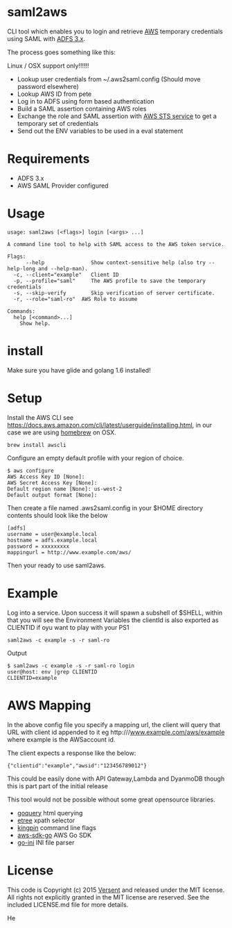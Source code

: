 # saml2aws

CLI tool which enables you to login and retrieve [AWS](https://aws.amazon.com/) temporary credentials using SAML with [ADFS 3.x](https://msdn.microsoft.com/en-us/library/bb897402.aspx).

The process goes something like this:

Linux / OSX support only!!!!!!

* Lookup user credentials from ~/.aws2saml.config (Should move password elsewhere)
* Lookup AWS ID from pete
* Log in to ADFS using form based authentication
* Build a SAML assertion containing AWS roles
* Exchange the role and SAML assertion with [AWS STS service](https://docs.aws.amazon.com/STS/latest/APIReference/Welcome.html) to get a temporary set of credentials
* Send out the ENV variables to be used in a eval statement

# Requirements

* ADFS 3.x 
* AWS SAML Provider configured

# Usage

```
usage: saml2aws [<flags>] login [<args> ...]

A command line tool to help with SAML access to the AWS token service.

Flags:
      --help               Show context-sensitive help (also try --help-long and --help-man).
  -c, --client="example"   Client ID 
  -p, --profile="saml"     The AWS profile to save the temporary credentials
  -s, --skip-verify        Skip verification of server certificate.
  -r, --role="saml-ro"  AWS Role to assume

Commands:
  help [<command>...]
    Show help.

```

# install

Make sure you have glide and golang 1.6 installed!

# Setup

Install the AWS CLI see https://docs.aws.amazon.com/cli/latest/userguide/installing.html, in our case we are using [homebrew](http://brew.sh/) on OSX.

```
brew install awscli
```

Configure an empty default profile with your region of choice.

```
$ aws configure
AWS Access Key ID [None]:
AWS Secret Access Key [None]:
Default region name [None]: us-west-2
Default output format [None]:
```
Then create a file named .aws2saml.config in your $HOME directory contents should look like the below
```
[adfs]
username = user@example.local
hostname = adfs.example.local
password = xxxxxxxxx
mappingurl = http://www.example.com/aws/
```
Then your ready to use saml2aws.

# Example

Log into a service. Upon success it will spawn a subshell of $SHELL, within that you will see the Environment Variables the clientId is also exported as CLIENTID if oyu want to play with your PS1
``` 
saml2aws -c example -s -r saml-ro 
```
Output
```
$ saml2aws -c example -s -r saml-ro login
user@host: env |grep CLIENTID
CLIENTID=example
```

# AWS Mapping
In the above config file you specify a mapping url, the client will query that URL with client id appended to it eg http:///www.example.com/aws/example where example is the AWSaccount id.

The client expects a response like the below:
```
{"clientid":"example","awsid":"123456789012"}
```
This could be easily done with API Gateway,Lambda and DyanmoDB though this is part part of the initial release


This tool would not be possible without some great opensource libraries.

* [goquery](https://github.com/PuerkitoBio/goquery) html querying
* [etree](github.com/beevik/etree) xpath selector
* [kingpin](github.com/alecthomas/kingpin) command line flags
* [aws-sdk-go](github.com/aws/aws-sdk-go) AWS Go SDK
* [go-ini](https://github.com/go-ini/ini) INI file parser

# License

This code is Copyright (c) 2015 [Versent](http://versent.com.au) and released under the MIT license. All rights not explicitly 
granted in the MIT license are reserved. See the included LICENSE.md file for more details.

He
